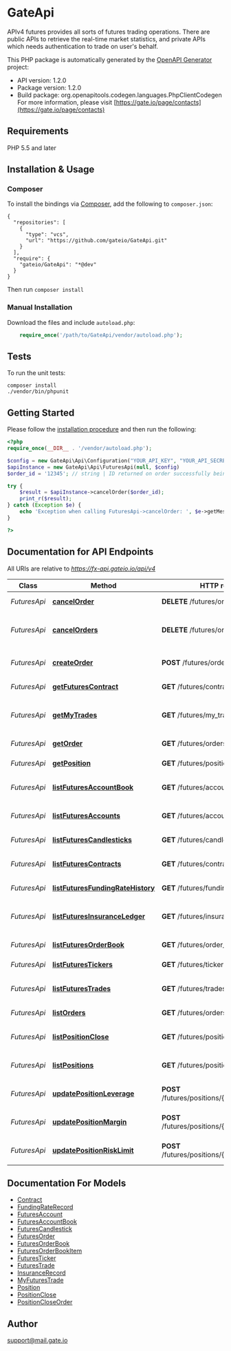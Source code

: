 # GateApi
APIv4 futures provides all sorts of futures trading operations. There are public APIs to retrieve the real-time market statistics, and private APIs which needs authentication to trade on user's behalf.

This PHP package is automatically generated by the [OpenAPI Generator](https://openapi-generator.tech) project:

- API version: 1.2.0
- Package version: 1.2.0
- Build package: org.openapitools.codegen.languages.PhpClientCodegen
For more information, please visit [https://gate.io/page/contacts](https://gate.io/page/contacts)

## Requirements

PHP 5.5 and later

## Installation & Usage
### Composer

To install the bindings via [Composer](http://getcomposer.org/), add the following to `composer.json`:

```
{
  "repositories": [
    {
      "type": "vcs",
      "url": "https://github.com/gateio/GateApi.git"
    }
  ],
  "require": {
    "gateio/GateApi": "*@dev"
  }
}
```

Then run `composer install`

### Manual Installation

Download the files and include `autoload.php`:

```php
    require_once('/path/to/GateApi/vendor/autoload.php');
```

## Tests

To run the unit tests:

```
composer install
./vendor/bin/phpunit
```

## Getting Started

Please follow the [installation procedure](#installation--usage) and then run the following:

```php
<?php
require_once(__DIR__ . '/vendor/autoload.php');

$config = new GateApi\Api\Configuration("YOUR_API_KEY", "YOUR_API_SECRET");
$apiInstance = new GateApi\Api\FuturesApi(null, $config)
$order_id = '12345'; // string | ID returned on order successfully being created

try {
    $result = $apiInstance->cancelOrder($order_id);
    print_r($result);
} catch (Exception $e) {
    echo 'Exception when calling FuturesApi->cancelOrder: ', $e->getMessage(), PHP_EOL;
}

?>
```

## Documentation for API Endpoints

All URIs are relative to *https://fx-api.gateio.io/api/v4*

Class | Method | HTTP request | Description
------------ | ------------- | ------------- | -------------
*FuturesApi* | [**cancelOrder**](docs/Api/FuturesApi.md#cancelorder) | **DELETE** /futures/orders/{order_id} | Cancel a single order
*FuturesApi* | [**cancelOrders**](docs/Api/FuturesApi.md#cancelorders) | **DELETE** /futures/orders | Cancel all &#x60;open&#x60; orders matched
*FuturesApi* | [**createOrder**](docs/Api/FuturesApi.md#createorder) | **POST** /futures/orders | Create a futures order
*FuturesApi* | [**getFuturesContract**](docs/Api/FuturesApi.md#getfuturescontract) | **GET** /futures/contracts/{contract} | Get a single contract
*FuturesApi* | [**getMyTrades**](docs/Api/FuturesApi.md#getmytrades) | **GET** /futures/my_trades | List personal trading history
*FuturesApi* | [**getOrder**](docs/Api/FuturesApi.md#getorder) | **GET** /futures/orders/{order_id} | Get a single order
*FuturesApi* | [**getPosition**](docs/Api/FuturesApi.md#getposition) | **GET** /futures/positions/{contract} | Get single position
*FuturesApi* | [**listFuturesAccountBook**](docs/Api/FuturesApi.md#listfuturesaccountbook) | **GET** /futures/account_book | Query account book
*FuturesApi* | [**listFuturesAccounts**](docs/Api/FuturesApi.md#listfuturesaccounts) | **GET** /futures/accounts | Query futures account
*FuturesApi* | [**listFuturesCandlesticks**](docs/Api/FuturesApi.md#listfuturescandlesticks) | **GET** /futures/candlesticks | Get futures candlesticks
*FuturesApi* | [**listFuturesContracts**](docs/Api/FuturesApi.md#listfuturescontracts) | **GET** /futures/contracts | List all futures contracts
*FuturesApi* | [**listFuturesFundingRateHistory**](docs/Api/FuturesApi.md#listfuturesfundingratehistory) | **GET** /futures/funding_rate | Funding rate history
*FuturesApi* | [**listFuturesInsuranceLedger**](docs/Api/FuturesApi.md#listfuturesinsuranceledger) | **GET** /futures/insurance | Futures insurance balance history
*FuturesApi* | [**listFuturesOrderBook**](docs/Api/FuturesApi.md#listfuturesorderbook) | **GET** /futures/order_book | Futures order book
*FuturesApi* | [**listFuturesTickers**](docs/Api/FuturesApi.md#listfuturestickers) | **GET** /futures/tickers | List futures tickers
*FuturesApi* | [**listFuturesTrades**](docs/Api/FuturesApi.md#listfuturestrades) | **GET** /futures/trades | Futures trading history
*FuturesApi* | [**listOrders**](docs/Api/FuturesApi.md#listorders) | **GET** /futures/orders | List futures orders
*FuturesApi* | [**listPositionClose**](docs/Api/FuturesApi.md#listpositionclose) | **GET** /futures/position_close | List position close history
*FuturesApi* | [**listPositions**](docs/Api/FuturesApi.md#listpositions) | **GET** /futures/positions | List all positions of a user
*FuturesApi* | [**updatePositionLeverage**](docs/Api/FuturesApi.md#updatepositionleverage) | **POST** /futures/positions/{contract}/leverage | Update position leverage
*FuturesApi* | [**updatePositionMargin**](docs/Api/FuturesApi.md#updatepositionmargin) | **POST** /futures/positions/{contract}/margin | Update position margin
*FuturesApi* | [**updatePositionRiskLimit**](docs/Api/FuturesApi.md#updatepositionrisklimit) | **POST** /futures/positions/{contract}/risk_limit | Update position risk limit


## Documentation For Models

 - [Contract](docs/Model/Contract.md)
 - [FundingRateRecord](docs/Model/FundingRateRecord.md)
 - [FuturesAccount](docs/Model/FuturesAccount.md)
 - [FuturesAccountBook](docs/Model/FuturesAccountBook.md)
 - [FuturesCandlestick](docs/Model/FuturesCandlestick.md)
 - [FuturesOrder](docs/Model/FuturesOrder.md)
 - [FuturesOrderBook](docs/Model/FuturesOrderBook.md)
 - [FuturesOrderBookItem](docs/Model/FuturesOrderBookItem.md)
 - [FuturesTicker](docs/Model/FuturesTicker.md)
 - [FuturesTrade](docs/Model/FuturesTrade.md)
 - [InsuranceRecord](docs/Model/InsuranceRecord.md)
 - [MyFuturesTrade](docs/Model/MyFuturesTrade.md)
 - [Position](docs/Model/Position.md)
 - [PositionClose](docs/Model/PositionClose.md)
 - [PositionCloseOrder](docs/Model/PositionCloseOrder.md)


## Author

support@mail.gate.io


